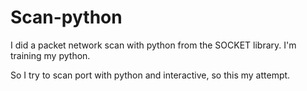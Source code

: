 # Scan-python
I did a packet network scan with python from the SOCKET library. I'm training my python.

So I try to scan port with python and interactive, so this my attempt.
